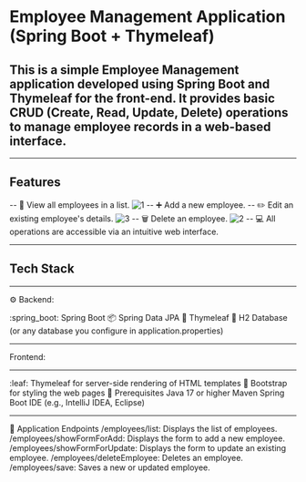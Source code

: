 # Employee Management Application (Spring Boot + Thymeleaf) 
## This is a simple Employee Management application developed using Spring Boot and Thymeleaf for the front-end. It provides basic CRUD (Create, Read, Update, Delete) operations to manage employee records in a web-based interface.

---

## Features
-- :eyes: View all employees in a list.
![1](https://github.com/user-attachments/assets/0f89dc65-21cf-4da9-872c-5d67c6a7191e)
-- :heavy_plus_sign: Add a new employee.
-- :pencil2: Edit an existing employee's details.
![3](https://github.com/user-attachments/assets/5c7b05c1-d4d4-4cf3-98c0-5673b451a1eb)
-- :wastebasket: Delete an employee.
![2](https://github.com/user-attachments/assets/df280639-3a4f-4b71-b646-6a932c47b532)
-- :computer: All operations are accessible via an intuitive web interface.

---

## Tech Stack

---

:gear: Backend:

:spring_boot: Spring Boot
:package: Spring Data JPA
:leafy_green: Thymeleaf
:floppy_disk: H2 Database (or any database you configure in application.properties)

---

Frontend:

---

:leaf: Thymeleaf for server-side rendering of HTML templates
:blue_heart: Bootstrap for styling the web pages
:pushpin: Prerequisites
Java 17 or higher
Maven
Spring Boot
IDE (e.g., IntelliJ IDEA, Eclipse)

---

:book: Application Endpoints
/employees/list: Displays the list of employees.
/employees/showFormForAdd: Displays the form to add a new employee.
/employees/showFormForUpdate: Displays the form to update an existing employee.
/employees/deleteEmployee: Deletes an employee.
/employees/save: Saves a new or updated employee.
